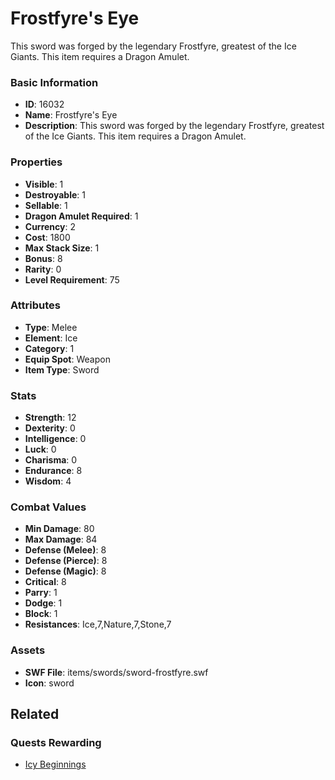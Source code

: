 # Frostfyre's Eye

This sword was forged by the legendary Frostfyre, greatest of the Ice Giants. This item requires a Dragon Amulet.

### Basic Information

- **ID**: 16032
- **Name**: Frostfyre&#039;s Eye
- **Description**: This sword was forged by the legendary Frostfyre, greatest of the Ice Giants. This item requires a Dragon Amulet.

### Properties

- **Visible**: 1
- **Destroyable**: 1
- **Sellable**: 1
- **Dragon Amulet Required**: 1
- **Currency**: 2
- **Cost**: 1800
- **Max Stack Size**: 1
- **Bonus**: 8
- **Rarity**: 0
- **Level Requirement**: 75

### Attributes

- **Type**: Melee
- **Element**: Ice
- **Category**: 1
- **Equip Spot**: Weapon
- **Item Type**: Sword

### Stats

- **Strength**: 12
- **Dexterity**: 0
- **Intelligence**: 0
- **Luck**: 0
- **Charisma**: 0
- **Endurance**: 8
- **Wisdom**: 4

### Combat Values

- **Min Damage**: 80
- **Max Damage**: 84
- **Defense (Melee)**: 8
- **Defense (Pierce)**: 8
- **Defense (Magic)**: 8
- **Critical**: 8
- **Parry**: 1
- **Dodge**: 1
- **Block**: 1
- **Resistances**: Ice,7,Nature,7,Stone,7

### Assets

- **SWF File**: items/swords/sword-frostfyre.swf
- **Icon**: sword

## Related

### Quests Rewarding

- [Icy Beginnings](../quests/1373-icy-beginnings.md)

